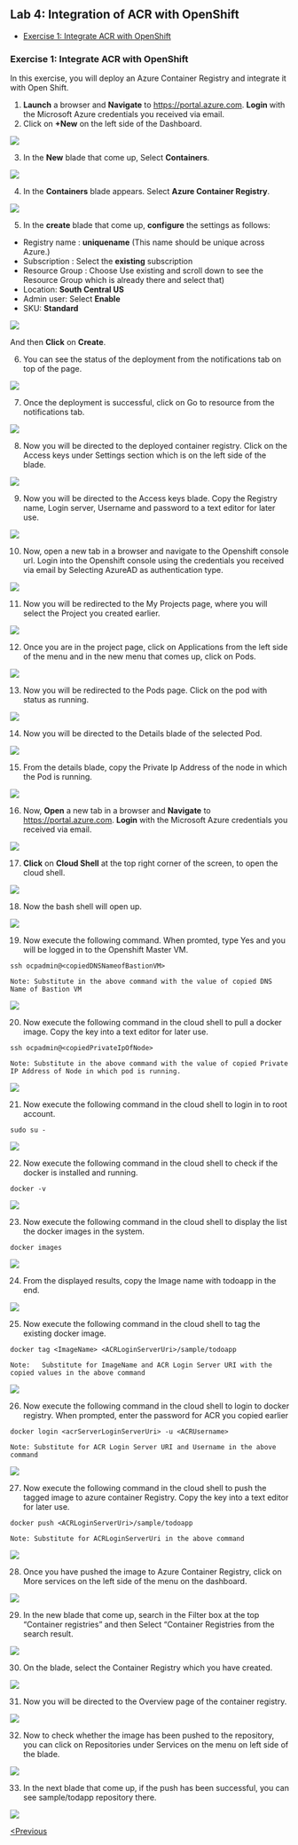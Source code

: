## Lab 4: Integration of ACR with OpenShift

* [Exercise 1: Integrate ACR with OpenShift](#exercise-1-integrate-acr-with-openshift)
   
   
### Exercise 1: Integrate ACR with OpenShift 
In this exercise, you will deploy an Azure Container Registry and integrate it with Open Shift. 

1.	**Launch** a browser and **Navigate** to https://portal.azure.com. **Login** with the Microsoft Azure credentials you received via email. 
2.	Click on **+New** on the left side of the Dashboard.
<img src="images/104az_new.jpg"/> 

3.	In the **New** blade that come up, Select **Containers**. 
<img src="images/105az_containers.jpg"/> 
 
4.	In the **Containers** blade appears. Select **Azure Container Registry**.
<img src="images/106acr.jpg"/> 

5.	In the **create** blade that come up, **configure** the settings as follows:

-	Registry name  :  **uniquename** (This name should be unique across Azure.)
-	Subscription : Select the **existing** subscription
-	Resource Group : Choose Use existing and scroll down to see the Resource Group which is already there and select that)
-	Location: **South Central US**
-	Admin user: Select **Enable**
-	SKU: **Standard**

<img src="images/107create_acr.jpg"/>  

And then **Click** on **Create**.

6.	You can see the status of the deployment from the notifications tab on top of the page.
<img src="images/108notification.jpg"/> 

7.	Once the deployment is successful, click on Go to resource from the notifications tab.
<img src="images/109dep_status.jpg"/> 

8.	Now you will be directed to the deployed container registry. Click on the Access keys under Settings section which is on the left side of the blade.
<img src="images/110acr_accesskey.jpg"/> 

9.	Now you will be directed to the Access keys blade.
Copy the Registry name, Login server, Username and password to a text editor for later use.
<img src="images/111acr_copy.jpg"/> 

10.	Now, open a new tab in a browser and navigate to the Openshift console url. Login into the Openshift console using the credentials you received via email by Selecting AzureAD as authentication type.
<img src="images/112openshift_console.jpg"/> 

11.	Now you will be redirected to the My Projects page, where you will select the Project you created earlier.
<img src="images/113myproject_page.jpg"/> 

12.	Once you are in the project page, click on Applications from the left side of the menu and in the new menu that comes up, click on Pods.
<img src="images/114project_page.jpg"/> 

13.	Now you will be redirected to the Pods page. Click on the pod with status as running.
<img src="images/115pods_page.jpg"/> 

14.	Now you will be directed to the Details blade of the selected Pod.
<img src="images/116details_page.jpg"/> 

15.	From the details blade, copy the Private Ip Address of the node in which the Pod is running.
<img src="images/117copy_details.jpg"/> 

16.	Now, **Open** a new tab in a browser and **Navigate** to https://portal.azure.com. **Login** with the Microsoft Azure credentials you received via email.
<img src="images/118az_dashboard.jpg"/> 

17.	**Click** on **Cloud Shell**  at the top right corner of the screen, to open the cloud shell.
<img src="images/119bash.jpg"/> 

18.	Now the bash shell will open up.
<img src="images/120bashshell.jpg"/> 

19.	Now execute the following command. When promted, type Yes and you will be logged in to the Openshift Master VM.
```
ssh ocpadmin@<copiedDNSNameofBastionVM>
```
```
Note: Substitute in the above command with the value of copied DNS Name of Bastion VM 
```
<img src="images/121openshift_cmnd.jpg"/> 

20.	Now execute the following command in the cloud shell to pull a docker image. Copy the key into a text editor for later use.
```
ssh ocpadmin@<copiedPrivateIpOfNode>
```
```
Note: Substitute in the above command with the value of copied Private IP Address of Node in which pod is running.
``` 
<img src="images/122openshift_cmnd.jpg"/> 

21.	Now execute the following command in the cloud shell to login in to root account. 
```
sudo su -
```
<img src="images/123openshift_cmnd.jpg"/> 

22.	Now execute the following command in the cloud shell to check if the docker is installed and running. 
```
docker -v 
``` 
<img src="images/124openshift_cmnd.jpg"/> 

23.	Now execute the following command in the cloud shell to display the list the docker images in the system. 
```
docker images
```
<img src="images/125openshift_cmnd.jpg"/> 

24.	From the displayed results, copy the Image name with todoapp in the end.
<img src="images/126openshift_cmnd.jpg"/> 

25.	Now execute the following command in the cloud shell to tag the existing docker image.
```
docker tag <ImageName> <ACRLoginServerUri>/sample/todoapp
```
```
Note: 	Substitute for ImageName and ACR Login Server URI with the copied values in the above command
```
<img src="images/127openshift_cmnd.jpg"/> 

26.	Now execute the following command in the cloud shell to login to docker registry. When prompted, enter the password for ACR you copied earlier
```
docker login <acrServerLoginServerUri> -u <ACRUsername>
```
```
Note: Substitute for ACR Login Server URI and Username in the above command
```
<img src="images/128openshift_cmnd.jpg"/> 

27.	Now execute the following command in the cloud shell to push the tagged image to azure container Registry. Copy the key into a text editor for later use.
```
docker push <ACRLoginServerUri>/sample/todoapp
```
```
Note: Substitute for ACRLoginServerUri in the above command
``` 
<img src="images/129openshift_cmnd.jpg"/> 

28.	Once you have pushed the image to Azure Container Registry, click on More services on the left side of the menu on the dashboard.
<img src="images/130az_moreservices.jpg"/> 

29.	In the new blade that come up, search in the Filter box at the top “Container registries” and then Select “Container Registries from 
the search result.
<img src="images/131search_acr.jpg"/> 

30.	On the blade, select the Container Registry which you have created.
<img src="images/132select_acr.jpg"/> 

31.	Now you will be directed to the Overview page of the container registry.
<img src="images/133overview_acr.jpg"/> 

32.	Now to check whether the image has been pushed to the repository, you can click on Repositories under Services on the menu on left side of the blade.
<img src="images/134repositories.jpg"/> 

33.	In the next blade that come up, if the push has been successful, you can see sample/todapp repository there. 
<img src="images/135repositoriesview.jpg"/> 

[<Previous](/Lab%203:%20Deploying-workload-on-Openshift.md)
